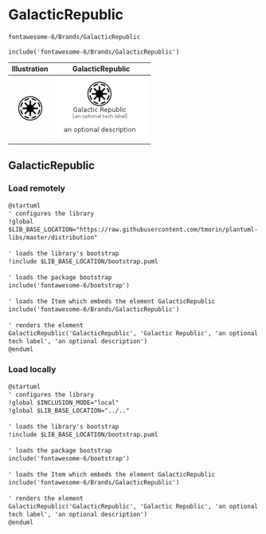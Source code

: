 # GalacticRepublic


```text
fontawesome-6/Brands/GalacticRepublic
```

```text
include('fontawesome-6/Brands/GalacticRepublic')
```



| Illustration | GalacticRepublic |
| :---: | :---: |
| ![illustration for Illustration](../../fontawesome-6/Brands/GalacticRepublic.png) | ![illustration for GalacticRepublic](../../fontawesome-6/Brands/GalacticRepublic.Local.png) |




## GalacticRepublic

### Load remotely
```plantuml
@startuml
' configures the library
!global $LIB_BASE_LOCATION="https://raw.githubusercontent.com/tmorin/plantuml-libs/master/distribution"

' loads the library's bootstrap
!include $LIB_BASE_LOCATION/bootstrap.puml

' loads the package bootstrap
include('fontawesome-6/bootstrap')

' loads the Item which embeds the element GalacticRepublic
include('fontawesome-6/Brands/GalacticRepublic')

' renders the element
GalacticRepublic('GalacticRepublic', 'Galactic Republic', 'an optional tech label', 'an optional description')
@enduml
```

### Load locally
```plantuml
@startuml
' configures the library
!global $INCLUSION_MODE="local"
!global $LIB_BASE_LOCATION="../.."

' loads the library's bootstrap
!include $LIB_BASE_LOCATION/bootstrap.puml

' loads the package bootstrap
include('fontawesome-6/bootstrap')

' loads the Item which embeds the element GalacticRepublic
include('fontawesome-6/Brands/GalacticRepublic')

' renders the element
GalacticRepublic('GalacticRepublic', 'Galactic Republic', 'an optional tech label', 'an optional description')
@enduml
```

